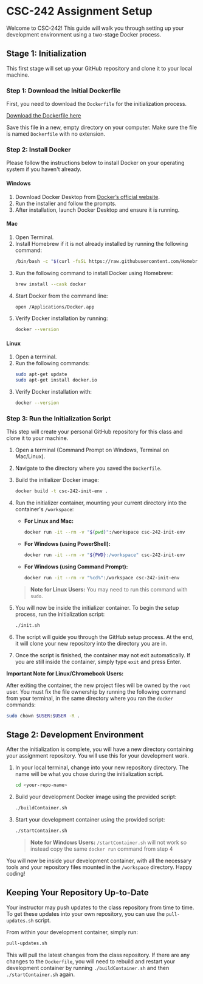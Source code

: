 # CSC-242 Assignment Setup

Welcome to CSC-242! This guide will walk you through setting up your development environment using a two-stage Docker process.

## Stage 1: Initialization

This first stage will set up your GitHub repository and clone it to your local machine.

### Step 1: Download the Initial Dockerfile

First, you need to download the `Dockerfile` for the initialization process.

[Download the Dockerfile here](https://raw.githubusercontent.com/edwjonesga/ccu-classes/main/csc-242/Dockerfile)

Save this file in a new, empty directory on your computer. Make sure the file is named `Dockerfile` with no extension.

### Step 2: Install Docker

Please follow the instructions below to install Docker on your operating system if you haven't already.

#### Windows
1. Download Docker Desktop from [Docker’s official website](https://www.docker.com/products/docker-desktop/).
2. Run the installer and follow the prompts.
3. After installation, launch Docker Desktop and ensure it is running.

#### Mac
1. Open Terminal.
2. Install Homebrew if it is not already installed by running the following command:
    ```sh
    /bin/bash -c "$(curl -fsSL https://raw.githubusercontent.com/Homebrew/install/HEAD/install.sh)"
    ```
3. Run the following command to install Docker using Homebrew:
    ```sh
    brew install --cask docker
    ```
4. Start Docker from the command line:
    ```sh
    open /Applications/Docker.app
    ```
5. Verify Docker installation by running:
    ```sh
    docker --version
    ```

#### Linux
1. Open a terminal.
2. Run the following commands:
    ```sh
    sudo apt-get update
    sudo apt-get install docker.io
    ```
3. Verify Docker installation with:
    ```sh
    docker --version
    ```

### Step 3: Run the Initialization Script

This step will create your personal GitHub repository for this class and clone it to your machine.

1.  Open a terminal (Command Prompt on Windows, Terminal on Mac/Linux).
2.  Navigate to the directory where you saved the `Dockerfile`.
3.  Build the initializer Docker image:

    ```sh
    docker build -t csc-242-init-env .
    ```

4.  Run the initializer container, mounting your current directory into the container's `/workspace`:
    - **For Linux and Mac:**
      ```sh
      docker run -it --rm -v "$(pwd)":/workspace csc-242-init-env
      ```
    - **For Windows (using PowerShell):**
      ```sh
      docker run -it --rm -v "${PWD}:/workspace" csc-242-init-env
      ```
    - **For Windows (using Command Prompt):**
      ```sh
      docker run -it --rm -v "%cd%":/workspace csc-242-init-env
      ```
    > **Note for Linux Users:** You may need to run this command with `sudo`.

5.  You will now be inside the initializer container. To begin the setup process, run the initialization script:
    ```sh
    ./init.sh
    ```
6.  The script will guide you through the GitHub setup process. At the end, it will clone your new repository into the directory you are in.
7.  Once the script is finished, the container may not exit automatically. If you are still inside the container, simply type `exit` and press Enter.

**Important Note for Linux/Chromebook Users:**

After exiting the container, the new project files will be owned by the `root` user. You must fix the file ownership by running the following command from your terminal, in the same directory where you ran the `docker` commands:
```sh
sudo chown $USER:$USER -R .
```

## Stage 2: Development Environment

After the initialization is complete, you will have a new directory containing your assignment repository. You will use this for your development work.

1.  In your local terminal, change into your new repository directory. The name will be what you chose during the initialization script.
    ```sh
    cd <your-repo-name>
    ```

2.  Build your development Docker image using the provided script:
    ```sh
    ./buildContainer.sh
    ```

3.  Start your development container using the provided script:
    ```sh
    ./startContainer.sh
    ```
    > **Note for Windows Users:** `/startContainer.sh` will not work so instead copy the same `docker run` command from step 4

You will now be inside your development container, with all the necessary tools and your repository files mounted in the `/workspace` directory. Happy coding!

## Keeping Your Repository Up-to-Date

Your instructor may push updates to the class repository from time to time. To get these updates into your own repository, you can use the `pull-updates.sh` script.

From within your development container, simply run:
```sh
pull-updates.sh
```
This will pull the latest changes from the class repository. If there are any changes to the `Dockerfile`, you will need to rebuild and restart your development container by running `./buildContainer.sh` and then `./startContainer.sh` again.
